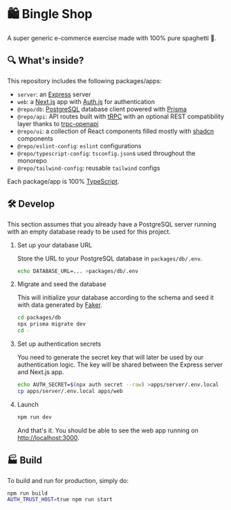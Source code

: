 # 🛍️ Bingle Shop

A super generic e-commerce exercise made with 100% pure spaghetti 🍝.

## 🔍 What's inside?

This repository includes the following packages/apps:

- `server`: an [Express](https://expressjs.com) server
- `web`: a [Next.js](https://nextjs.org) app with [Auth.js](https://authjs.dev) for authentication
- `@repo/db`: [PostgreSQL](https://www.postgresql.org) database client powered with [Prisma](https://www.prisma.io) 
- `@repo/api`: API routes built with [tRPC](https://trpc.io) with an optional REST compatibility layer thanks to [trpc-openapi](https://github.com/jlalmes/trpc-openapi)
- `@repo/ui`: a collection of React components filled mostly with [shadcn](https://ui.shadcn.com) components
- `@repo/eslint-config`: `eslint` configurations
- `@repo/typescript-config`: `tsconfig.json`s used throughout the monorepo
- `@repo/tailwind-config`: reusable `tailwind` configs

Each package/app is 100% [TypeScript](https://www.typescriptlang.org).

## 🛠️ Develop

This section assumes that you already have a PostgreSQL server running with an empty database ready to be used for this project.

1. Set up your database URL

   Store the URL to your PostgreSQL database in `packages/db/.env`.

   ```bash
   echo DATABASE_URL=... >packages/db/.env
   ```

2. Migrate and seed the database

   This will initialize your database according to the schema and seed it with data generated by [Faker](https://fakerjs.dev).

   ```bash
   cd packages/db
   npx prisma migrate dev
   cd -
   ```

3. Set up authentication secrets

   You need to generate the secret key that will later be used by our authentication logic. The key will be shared between the Express server and Next.js app.

   ```bash
   echo AUTH_SECRET=$(npx auth secret --raw) >apps/server/.env.local
   cp apps/server/.env.local apps/web
   ```

4. Launch

   ```bash
   npm run dev
   ```

   And that's it. You should be able to see the web app running on <http://localhost:3000>.

## 🏭 Build

To build and run for production, simply do:

```bash
npm run build
AUTH_TRUST_HOST=true npm run start
```
